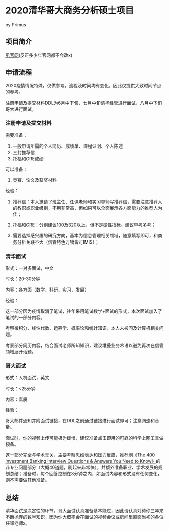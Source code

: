 # 2020清华哥大商务分析硕士项目

by Primus

## 项目简介

[见官网](https://masters.sem.tsinghua.edu.cn/geda/gedaIndex.html)(反正多少年官网都不会改x)

## 申请流程

2020疫情情况特殊，仅供参考。流程及时间均有变化，因此仅提供大致时间节点的参考。

注册申请及提交材料DDL为6月中下旬，七月中旬清华经管进行面试，八月中下旬哥大进行面试。

### 注册申请及提交材料

需要准备：

1. 一般申请所需的个人简历、成绩单、课程证明、个人陈述
2. 三封推荐信
3. 托福和GRE成绩

可以准备：

1. 竞赛、论文及获奖材料

经验：

1. 推荐信：本人邀请了班主任、任课老师和实习导师写推荐信，需要注意推荐人的教职或职业级别，不用非常高，但如果可以全面展示各方面能力的推荐人为佳；

2. 托福和GRE：分别建议100及320以上，但不是硬性指标。建议早考多考；

3. 需要选择感兴趣的研究方向，基本为信息管理相关领域，随意填写即可，和商务分析关联不大（信管特色万物皆可IMIS）；

### 清华面试

形式：一对多面试，中文

时长：20-30分钟

内容：各方面（数学、科研、实习，发展）

经验：

这一部分因为疫情取消了笔试，往年采用笔试数学+面试的形式，本次面试加入了笔试的一部分内容。

考察微积分、线性代数、运筹学、概率论和统计知识，本人未被问及计算机相关问题。

考察部分简历内容，结合面试老师所知知识，建议堆叠业务术语以避免再次在信管领域展开话题。

### 哥大面试

形式：人机面试，英文

时长：<25分钟

内容：素质

经验：

哥大邮件通知并附面试链接，在DDL之前通过链接进行面试即可；注意网速和音量。

面试时，你的视频上传可能极为缓慢，建议准备点击即用的可靠的科学上网工具做预备。

这一部分完全与学术无关，主要考察思维表达和压力反应，推荐刷[《The 400 Investment Banking Interview Questions & Answers You Need to Know》](http://breakingintowallstreet.com)的非专业问题部分（大概40道题，刷起来非常快），并额外准备职业、学术发展的规划总结；准备时，每个回答控制在3分钟之内，如面试内容和形式没有任何变化，则不需要做其他准备。

## 总结

清华面试是决定性的环节，哥大面试认真准备基本能过，因此请认真对待你三年来不断抛弃的数学知识，因为你大概率会在面试的视频会议或房间里直面当初的各位任课老师x。
